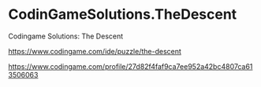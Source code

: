 # CodinGameSolutions.TheDescent
Codingame Solutions: The Descent

https://www.codingame.com/ide/puzzle/the-descent

https://www.codingame.com/profile/27d82f4faf9ca7ee952a42bc4807ca613506063
